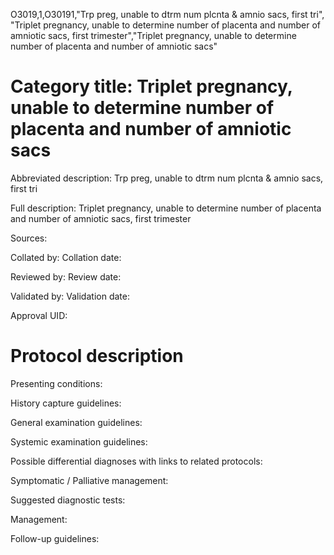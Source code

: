 O3019,1,O30191,"Trp preg, unable to dtrm num plcnta & amnio sacs, first tri", "Triplet pregnancy, unable to determine number of placenta and number of amniotic sacs, first trimester","Triplet pregnancy, unable to determine number of placenta and number of amniotic sacs"
# Category title: Triplet pregnancy, unable to determine number of placenta and number of amniotic sacs

Abbreviated description: Trp preg, unable to dtrm num plcnta & amnio sacs, first tri

Full description: Triplet pregnancy, unable to determine number of placenta and number of amniotic sacs, first trimester

Sources:

Collated by:
Collation date:

Reviewed by:
Review date:

Validated by:
Validation date:

Approval UID:

# Protocol description

Presenting conditions:

History capture guidelines:

General examination guidelines:

Systemic examination guidelines:

Possible differential diagnoses with links to related protocols:

Symptomatic / Palliative management:

Suggested diagnostic tests:

Management:

Follow-up guidelines:
